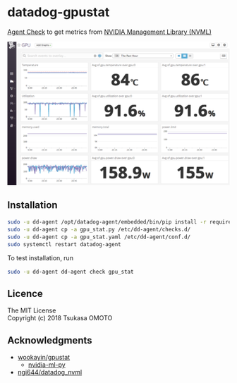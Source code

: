 # datadog-gpustat

[Agent Check](https://docs.datadoghq.com/agent/agent_checks/)
to get metrics from [NVIDIA Management Library (NVML)](https://developer.nvidia.com/nvidia-management-library-nvml)

![screenshot](screenshot.png)

## Installation

```sh
sudo -u dd-agent /opt/datadog-agent/embedded/bin/pip install -r requirements.txt
sudo -u dd-agent cp -a gpu_stat.py /etc/dd-agent/checks.d/
sudo -u dd-agent cp -a gpu_stat.yaml /etc/dd-agent/conf.d/
sudo systemctl restart datadog-agent
```

To test installation, run

```sh
sudo -u dd-agent dd-agent check gpu_stat
```

## Licence

The MIT License  
Copyright (c) 2018 Tsukasa OMOTO

## Acknowledgments

- [wookayin/gpustat](https://github.com/wookayin/gpustat)
  - [nvidia-ml-py](https://pypi.python.org/pypi/nvidia-ml-py/)
- [ngi644/datadog_nvml](https://github.com/ngi644/datadog_nvml)
